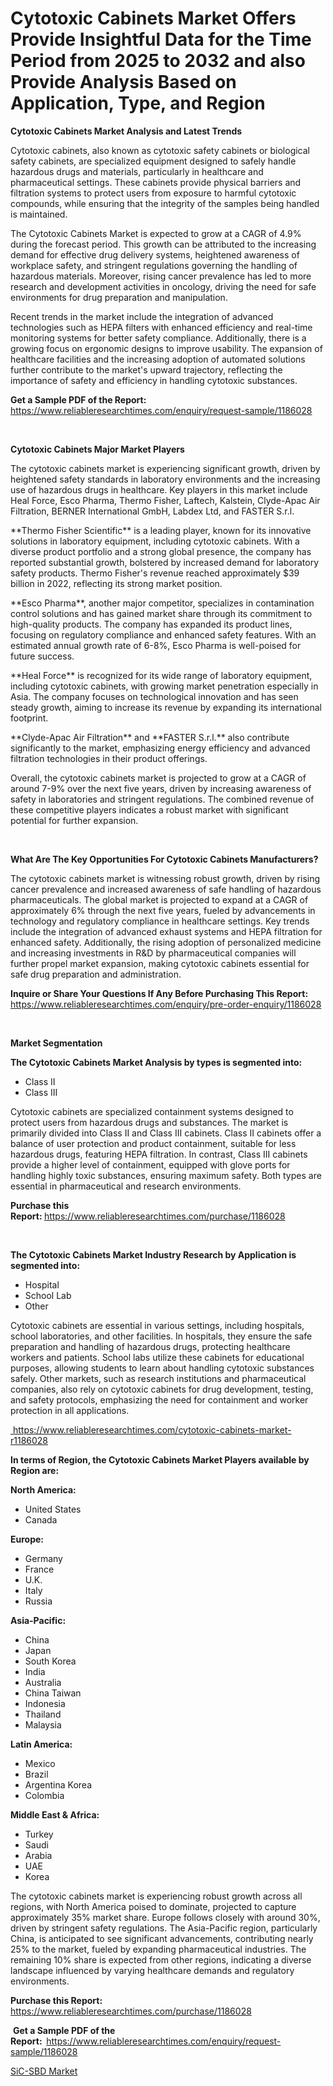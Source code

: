 <p><h1>Cytotoxic Cabinets Market Offers Provide Insightful Data for the Time Period from 2025 to 2032 and also Provide Analysis Based on Application, Type, and Region</h1></p><p><strong>Cytotoxic Cabinets Market Analysis and Latest Trends</strong></p>
<p><p>Cytotoxic cabinets, also known as cytotoxic safety cabinets or biological safety cabinets, are specialized equipment designed to safely handle hazardous drugs and materials, particularly in healthcare and pharmaceutical settings. These cabinets provide physical barriers and filtration systems to protect users from exposure to harmful cytotoxic compounds, while ensuring that the integrity of the samples being handled is maintained. </p><p>The Cytotoxic Cabinets Market is expected to grow at a CAGR of 4.9% during the forecast period. This growth can be attributed to the increasing demand for effective drug delivery systems, heightened awareness of workplace safety, and stringent regulations governing the handling of hazardous materials. Moreover, rising cancer prevalence has led to more research and development activities in oncology, driving the need for safe environments for drug preparation and manipulation.</p><p>Recent trends in the market include the integration of advanced technologies such as HEPA filters with enhanced efficiency and real-time monitoring systems for better safety compliance. Additionally, there is a growing focus on ergonomic designs to improve usability. The expansion of healthcare facilities and the increasing adoption of automated solutions further contribute to the market's upward trajectory, reflecting the importance of safety and efficiency in handling cytotoxic substances.</p></p>
<p><strong>Get a Sample PDF of the Report:&nbsp;</strong> <a href="https://www.reliableresearchtimes.com/enquiry/request-sample/1186028?utm_campaign=2232&utm_medium=2&utm_source=Github&utm_content=ia&utm_term=28032025&utm_id=cytotoxic-cabinets">https://www.reliableresearchtimes.com/enquiry/request-sample/1186028</a></p>
<p>&nbsp;</p>
<p><strong>Cytotoxic Cabinets Major Market Players</strong></p>
<p><p>The cytotoxic cabinets market is experiencing significant growth, driven by heightened safety standards in laboratory environments and the increasing use of hazardous drugs in healthcare. Key players in this market include Heal Force, Esco Pharma, Thermo Fisher, Laftech, Kalstein, Clyde-Apac Air Filtration, BERNER International GmbH, Labdex Ltd, and FASTER S.r.l.</p><p>**Thermo Fisher Scientific** is a leading player, known for its innovative solutions in laboratory equipment, including cytotoxic cabinets. With a diverse product portfolio and a strong global presence, the company has reported substantial growth, bolstered by increased demand for laboratory safety products. Thermo Fisher's revenue reached approximately $39 billion in 2022, reflecting its strong market position.</p><p>**Esco Pharma**, another major competitor, specializes in contamination control solutions and has gained market share through its commitment to high-quality products. The company has expanded its product lines, focusing on regulatory compliance and enhanced safety features. With an estimated annual growth rate of 6-8%, Esco Pharma is well-poised for future success.</p><p>**Heal Force** is recognized for its wide range of laboratory equipment, including cytotoxic cabinets, with growing market penetration especially in Asia. The company focuses on technological innovation and has seen steady growth, aiming to increase its revenue by expanding its international footprint.</p><p>**Clyde-Apac Air Filtration** and **FASTER S.r.l.** also contribute significantly to the market, emphasizing energy efficiency and advanced filtration technologies in their product offerings.</p><p>Overall, the cytotoxic cabinets market is projected to grow at a CAGR of around 7-9% over the next five years, driven by increasing awareness of safety in laboratories and stringent regulations. The combined revenue of these competitive players indicates a robust market with significant potential for further expansion.</p></p>
<p>&nbsp;</p>
<p><strong>What Are The Key Opportunities For Cytotoxic Cabinets Manufacturers?</strong></p>
<p><p>The cytotoxic cabinets market is witnessing robust growth, driven by rising cancer prevalence and increased awareness of safe handling of hazardous pharmaceuticals. The global market is projected to expand at a CAGR of approximately 6% through the next five years, fueled by advancements in technology and regulatory compliance in healthcare settings. Key trends include the integration of advanced exhaust systems and HEPA filtration for enhanced safety. Additionally, the rising adoption of personalized medicine and increasing investments in R&D by pharmaceutical companies will further propel market expansion, making cytotoxic cabinets essential for safe drug preparation and administration.</p></p>
<p><strong>Inquire or Share Your Questions If Any Before Purchasing This Report:</strong> <a href="https://www.reliableresearchtimes.com/enquiry/pre-order-enquiry/1186028?utm_campaign=2232&utm_medium=2&utm_source=Github&utm_content=ia&utm_term=28032025&utm_id=cytotoxic-cabinets">https://www.reliableresearchtimes.com/enquiry/pre-order-enquiry/1186028</a></p>
<p>&nbsp;</p>
<p><strong>Market Segmentation</strong></p>
<p><strong>The Cytotoxic Cabinets Market Analysis by types is segmented into:</strong></p>
<p><ul><li>Class II</li><li>Class III</li></ul></p>
<p><p>Cytotoxic cabinets are specialized containment systems designed to protect users from hazardous drugs and substances. The market is primarily divided into Class II and Class III cabinets. Class II cabinets offer a balance of user protection and product containment, suitable for less hazardous drugs, featuring HEPA filtration. In contrast, Class III cabinets provide a higher level of containment, equipped with glove ports for handling highly toxic substances, ensuring maximum safety. Both types are essential in pharmaceutical and research environments.</p></p>
<p><strong>Purchase this Report:&nbsp;</strong><a href="https://www.reliableresearchtimes.com/purchase/1186028?utm_campaign=2232&utm_medium=2&utm_source=Github&utm_content=ia&utm_term=28032025&utm_id=cytotoxic-cabinets">https://www.reliableresearchtimes.com/purchase/1186028</a></p>
<p>&nbsp;</p>
<p><strong>The Cytotoxic Cabinets Market Industry Research by Application is segmented into:</strong></p>
<p><ul><li>Hospital</li><li>School Lab</li><li>Other</li></ul></p>
<p><p>Cytotoxic cabinets are essential in various settings, including hospitals, school laboratories, and other facilities. In hospitals, they ensure the safe preparation and handling of hazardous drugs, protecting healthcare workers and patients. School labs utilize these cabinets for educational purposes, allowing students to learn about handling cytotoxic substances safely. Other markets, such as research institutions and pharmaceutical companies, also rely on cytotoxic cabinets for drug development, testing, and safety protocols, emphasizing the need for containment and worker protection in all applications.</p></p>
<p><a href="https://www.reliableresearchtimes.com/cytotoxic-cabinets-market-r1186028?utm_campaign=2232&utm_medium=2&utm_source=Github&utm_content=ia&utm_term=28032025&utm_id=cytotoxic-cabinets">&nbsp;https://www.reliableresearchtimes.com/cytotoxic-cabinets-market-r1186028</a></p>
<p><strong>In terms of Region, the Cytotoxic Cabinets Market Players available by Region are:</strong></p>
<p>
    <p> <strong> North America: </strong>
        <ul>
            <li>United States</li>
            <li>Canada</li>
        </ul>
        </p> 
    <p> <strong> Europe: </strong>
        <ul>
            <li>Germany</li>
            <li>France</li>
            <li>U.K.</li>
            <li>Italy</li>
            <li>Russia</li>
        </ul>
        </p> 
    <p> <strong> Asia-Pacific: </strong>
        <ul>
            <li>China</li>
            <li>Japan</li>
            <li>South Korea</li>
            <li>India</li>
            <li>Australia</li>
            <li>China Taiwan</li>
            <li>Indonesia</li>
            <li>Thailand</li>
            <li>Malaysia</li>
        </ul>
        </p> 
    <p> <strong> Latin America: </strong>
        <ul>
            <li>Mexico</li>
            <li>Brazil</li>
            <li>Argentina Korea</li>
            <li>Colombia</li>
        </ul>
        </p> 
    <p> <strong> Middle East & Africa: </strong>
        <ul>
            <li>Turkey</li>
            <li>Saudi</li>
            <li>Arabia</li>
            <li>UAE</li>
            <li>Korea</li>
        </ul>
    </p>
    </p>
<p><p>The cytotoxic cabinets market is experiencing robust growth across all regions, with North America poised to dominate, projected to capture approximately 35% market share. Europe follows closely with around 30%, driven by stringent safety regulations. The Asia-Pacific region, particularly China, is anticipated to see significant advancements, contributing nearly 25% to the market, fueled by expanding pharmaceutical industries. The remaining 10% share is expected from other regions, indicating a diverse landscape influenced by varying healthcare demands and regulatory environments.</p></p>
<p><strong>Purchase this Report: </strong><a href="https://www.reliableresearchtimes.com/purchase/1186028?utm_campaign=2232&utm_medium=2&utm_source=Github&utm_content=ia&utm_term=28032025&utm_id=cytotoxic-cabinets">https://www.reliableresearchtimes.com/purchase/1186028</a></p>
<p>&nbsp;<strong>Get a Sample PDF of the Report:&nbsp;&nbsp;</strong><a href="https://www.reliableresearchtimes.com/enquiry/request-sample/1186028?utm_campaign=2232&utm_medium=2&utm_source=Github&utm_content=ia&utm_term=28032025&utm_id=cytotoxic-cabinets">https://www.reliableresearchtimes.com/enquiry/request-sample/1186028</a></p>
<p><strong></strong></p>
<p><p><a href="https://github.com/nicoletavirag/Market-Research-Report-List-5/blob/main/sic-sbd-market.md?utm_campaign=2232&utm_medium=2&utm_source=Github&utm_content=ia&utm_term=28032025&utm_id=cytotoxic-cabinets">SiC-SBD Market</a></p></p>
